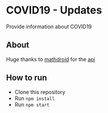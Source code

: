 # COVID19 - Updates

Provide information about COVID19


## About

Huge thanks to [mathdroid](http://github.com/mathdroid) for the [api](https://github.com/mathdroid/covid19)

## How to run
- Clone this repository
- Run `npm install`
- Run `npm start`